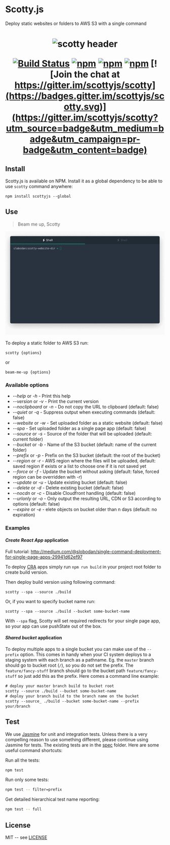 # Scotty.js

Deploy static websites or folders to AWS S3 with a single command

<h1 align="center">
  <img width="400" src="https://raw.githubusercontent.com/stojanovic/scottyjs/master/scotty-header.png" alt="scotty header">
  <br/>
</hr>

[![Build Status](https://travis-ci.org/stojanovic/scottyjs.svg?branch=master)](https://travis-ci.org/stojanovic/scottyjs)
[![npm](https://img.shields.io/npm/v/scottyjs.svg?maxAge=2592000?style=plastic)](https://www.npmjs.com/package/scottyjs)
[![npm](https://img.shields.io/npm/dt/scottyjs.svg?maxAge=2592000?style=plastic)](https://www.npmjs.com/package/scottyjs)
[![npm](https://img.shields.io/npm/l/scottyjs.svg?maxAge=2592000?style=plastic)](https://github.com/stojanovic/scottyjs/blob/master/LICENSE)
[![Join the chat at https://gitter.im/scottyjs/scotty](https://badges.gitter.im/scottyjs/scotty.svg)](https://gitter.im/scottyjs/scotty?utm_source=badge&utm_medium=badge&utm_campaign=pr-badge&utm_content=badge)

## Install

Scotty.js is available on NPM. Install it as a global dependency to be able to use `scotty` command anywhere:

```shell
npm install scottyjs --global
```

## Use

> Beam me up, Scotty

![](scotty-intro.gif)

To deploy a static folder to AWS S3 run:

 ```shell
scotty {options}
 ```

or

```shell
beam-me-up {options}
```

### Available options

- _--help_ or _-h_ - Print this help
- _--version_ or _-v_ - Print the current version
- _--noclipboard_ or _-n_ - Do not copy the URL to clipboard (default: false)
- _--quiet_ or _-q_ - Suppress output when executing commands (default: false)
- _--website_ or _-w_ - Set uploaded folder as a static website (default: false)
- _--spa_ - Set uploaded folder as a single page app (default: false)
- _--source_  or _-s_ - Source of the folder that will be uploaded (default: current folder)
- _--bucket_ or _-b_ - Name of the S3 bucket (default: name of the current folder)
- _--prefix_ or _-p_ - Prefix on the S3 bucket (default: the root of the bucket)
- _--region_ or _-r_ - AWS region where the files will be uploaded, default: saved region if exists or a list to choose one if it is not saved yet
- _--force_ or _-f_ - Update the bucket without asking (default: false, forced region can be overridden with _-r_)
- _--update_ or _-u_ - Update existing bucket (default: false)
- _--delete_ or _-d_ - Delete existing bucket (default: false)
- _--nocdn_ or _-c_ - Disable Cloudfront handling (default: false)
- _--urlonly_ or _-o_ - Only output the resulting URL, CDN or S3 according to options (default: false)
- _--expire_ or _-e_ - elete objects on bucket older than n days (default: no expiration)

### Examples

#### _Create React App_ application

Full tutorial: http://medium.com/@slobodan/single-command-deployment-for-single-page-apps-29941d62ef97

To deploy [CRA](https://github.com/facebookincubator/create-react-app) apps simply run `npm run build` in your project root folder to create build version.

Then deploy build version using following command:

```shell
scotty --spa --source ./build
```

Or, if you want to specify bucket name run:

```shell
scotty --spa --source ./build --bucket some-bucket-name
```

With `--spa` flag, Scotty will set required redirects for your single page app, so your app can use pushState out of the box.

#### _Shared bucket_ application

To deploy multiple apps to a single bucket you can make use of the `--prefix`
option. This comes in handy when your CI system deploys to a staging system
with each branch as a pathname. Eg. the `master` branch should go to bucket
root (`/`), so you do not set the prefix. The `feature/fancy-stuff` branch
should go to the bucket path `feature/fancy-stuff` so just add this as the
prefix. Here comes a command line example:

```shell
# deploy your master branch build to bucket root
scotty --source ./build --bucket some-bucket-name
# deploy your branch build to the branch name on the bucket
scotty --source_ ./build --bucket some-bucket-name --prefix your/branch
```

## Test

We use [Jasmine](https://jasmine.github.io/) for unit and integration tests. Unless there is a very compelling reason to use something different, please continue using Jasmine for tests. The existing tests are in the [spec](spec) folder. Here are some useful command shortcuts:

Run all the tests:

```bash
npm test
```

Run only some tests:

```bash
npm test -- filter=prefix
```

Get detailed hierarchical test name reporting:

```bash
npm test -- full
```
## License

MIT -- see [LICENSE](LICENSE)
